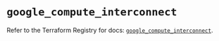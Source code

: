 # `google_compute_interconnect`

Refer to the Terraform Registry for docs: [`google_compute_interconnect`](https://registry.terraform.io/providers/hashicorp/google/6.5.0/docs/resources/compute_interconnect).
